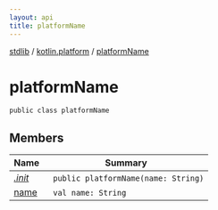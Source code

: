 ```yaml
---
layout: api
title: platformName
---
```

[stdlib](../../index.html) / [kotlin.platform](../index.html) / [platformName](index.html)

# platformName

```
public class platformName
```
## Members
| Name | Summary |
|------|---------|
|[*.init*](_init_.html)|&nbsp;&nbsp;`public platformName(name: String)`<br>|
|[name](name.html)|&nbsp;&nbsp;`val name: String`<br>|
